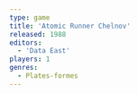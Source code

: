 ```yaml
---
type: game
title: 'Atomic Runner Chelnov'
released: 1988
editors: 
  - 'Data East'
players: 1
genres:
  - Plates-formes
---
```

